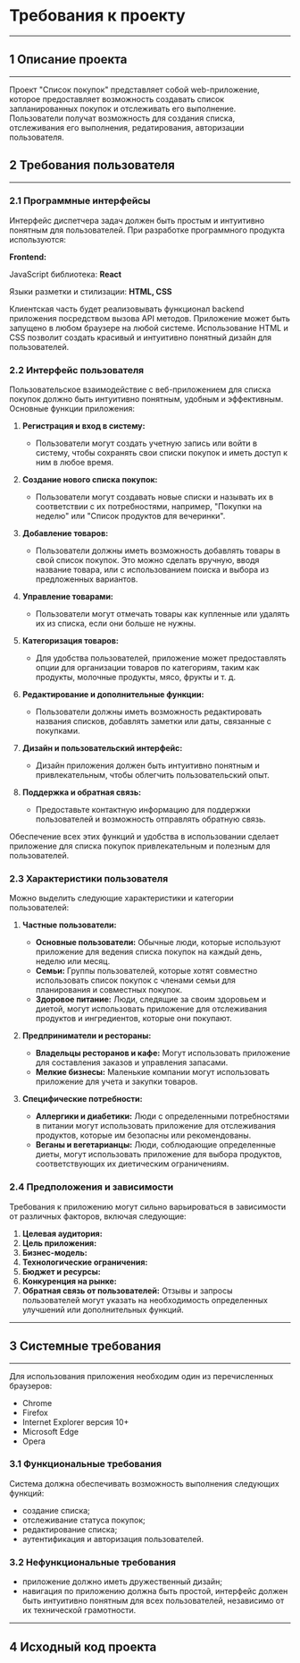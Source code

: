 # Требования к проекту
---
## 1 Описание проекта
---
Проект "Список покупок" представляет собой web-приложение, которое предоставляет возможность создавать список запланированных покупок и отслеживать его выполнение. Пользователи получат возможность для создания списка, отслеживания его выполнения, редатирования, авторизации пользователя.

## 2 Требования пользователя
---
### 2.1 Программные интерфейсы

Интерфейс диспетчера задач должен быть простым и интуитивно понятным для пользователей. При разработке программного продукта используются:

**Frontend:**

JavaScript библиотека: **React**

Языки разметки и стилизации: **HTML, CSS**

Клиентская часть будет реализовывать функционал backend приложения посредством вызова API методов. Приложение может быть запущено в любом браузере на любой системе. Использование HTML и CSS позволит создать красивый и интуитивно понятный дизайн для пользователей.

### 2.2 Интерфейс пользователя

Пользовательское взаимодействие с веб-приложением для списка покупок должно быть интуитивно понятным, удобным и эффективным. Основные функции приложения:

1. **Регистрация и вход в систему:**
   - Пользователи могут создать учетную запись или войти в систему, чтобы сохранять свои списки покупок и иметь доступ к ним в любое время.

2. **Создание нового списка покупок:**
   - Пользователи могут создавать новые списки и называть их в соответствии с их потребностями, например, "Покупки на неделю" или "Список продуктов для вечеринки".

3. **Добавление товаров:**
   - Пользователи должны иметь возможность добавлять товары в свой список покупок. Это можно сделать вручную, вводя название товара, или с использованием поиска и выбора из предложенных вариантов.

4. **Управление товарами:**
   - Пользователи могут отмечать товары как купленные или удалять их из списка, если они больше не нужны.

5. **Категоризация товаров:**
   - Для удобства пользователей, приложение может предоставлять опции для организации товаров по категориям, таким как продукты, молочные продукты, мясо, фрукты и т. д.

6. **Редактирование и дополнительные функции:**
   - Пользователи должны иметь возможность редактировать названия списков, добавлять заметки или даты, связанные с покупками.

7. **Дизайн и пользовательский интерфейс:**
    - Дизайн приложения должен быть интуитивно понятным и привлекательным, чтобы облегчить пользовательский опыт.

8. **Поддержка и обратная связь:**
    - Предоставьте контактную информацию для поддержки пользователей и возможность отправлять обратную связь.

Обеспечение всех этих функций и удобства в использовании сделает приложение для списка покупок привлекательным и полезным для пользователей.

### 2.3 Характеристики пользователя

Можно выделить следующие характеристики и категории пользователей:

1. **Частные пользователи:**
   - **Основные пользователи:** Обычные люди, которые используют приложение для ведения списка покупок на каждый день, неделю или месяц.
   - **Семьи:** Группы пользователей, которые хотят совместно использовать список покупок с членами семьи для планирования и совместных покупок.
   - **Здоровое питание:** Люди, следящие за своим здоровьем и диетой, могут использовать приложение для отслеживания продуктов и ингредиентов, которые они покупают.

2. **Предприниматели и рестораны:**
   - **Владельцы ресторанов и кафе:** Могут использовать приложение для составления заказов и управления запасами.
   - **Мелкие бизнесы:** Маленькие компании могут использовать приложение для учета и закупки товаров.

3. **Специфические потребности:**
   - **Аллергики и диабетики:** Люди с определенными потребностями в питании могут использовать приложение для отслеживания продуктов, которые им безопасны или рекомендованы.
   - **Веганы и вегетарианцы:** Люди, соблюдающие определенные диеты, могут использовать приложение для выбора продуктов, соответствующих их диетическим ограничениям.

### 2.4 Предположения и зависимости

Требования к приложению могут сильно варьироваться в зависимости от различных факторов, включая следующие:

1. **Целевая аудитория:**
2. **Цель приложения:**
3. **Бизнес-модель:** 
4. **Технологические ограничения:**
5. **Бюджет и ресурсы:** 
6. **Конкуренция на рынке:** 
7. **Обратная связь от пользователей:** Отзывы и запросы пользователей могут указать на необходимость определенных улучшений или дополнительных функций.

---
## 3 Системные требования
---
Для использования приложения необходим один из перечисленных браузеров:

- Chrome
- Firefox
- Internet Explorer версия 10+
- Microsoft Edge
- Opera

### 3.1 Функциональные требования

Система должна обеспечивать возможность выполнения следующих функций:

- создание списка;
- отслеживание статуса покупок;
- редактирование списка;
- аутентификация и авторизация пользователей.

### 3.2 Нефункциональные требования

- приложение должно иметь дружественный дизайн;
- навигация по приложению должна быть простой, интерфейс должен быть интуитивно понятным для всех пользователей, независимо от их технической грамотности.

---
## 4 Исходный код проекта
